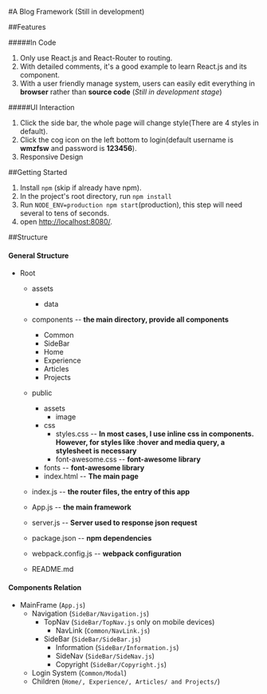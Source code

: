 #A Blog Framework (Still in development)

##Features

#####In Code

1. Only use React.js and React-Router to routing.
2. With detailed comments, it's a good example to learn React.js and its component.
3. With a user friendly manage system, users can easily edit everything in **browser** rather than **source code** (*Still in development stage*)

#####UI Interaction

1. Click the side bar, the whole page will change style(There are 4 styles in default).
2. Click the cog icon on the left bottom to login(default username is **wmzfsw** and password is **123456**).
3. Responsive Design

##Getting Started

1. Install `npm` (skip if already have npm).
2. In the project's root directory, run `npm install`
3. Run `NODE_ENV=production npm start`(production), this step will need several to tens of seconds.
4. open [http://localhost:8080/](http://localhost:8080/).

##Structure

#### General Structure

* Root
    * assets
        * data
    * components    -- **the main directory, provide all components**
        * Common
        * SideBar
        * Home
        * Experience
        * Articles
        * Projects
    * public
        * assets
            * image
        * css
            * styles.css        -- **In most cases, I use inline css in components. However, for styles like :hover and media query, a stylesheet is necessary**
            * font-awesome.css  -- **font-awesome library**
        * fonts                 -- **font-awesome library**
        * index.html            -- **The main page**
    * index.js              -- **the router files, the entry of this app**
    * App.js                -- **the main framework**
    * server.js             -- **Server used to response json request**
    
    * package.json      -- **npm dependencies**
    * webpack.config.js -- **webpack configuration**
    * README.md

#### Components Relation

* MainFrame (`App.js`)
    * Navigation (`SideBar/Navigation.js`)
        * TopNav (`SideBar/TopNav.js` only on mobile devices)
            * NavLink (`Common/NavLink.js`)
        * SideBar (`SideBar/SideBar.js`)
            * Information (`SideBar/Information.js`)
            * SideNav (`SideBar/SideNav.js`)
            * Copyright (`SideBar/Copyright.js`)
    * Login System (`Common/Modal`)
    * Children (`Home/, Experience/, Articles/ and Projects/`)